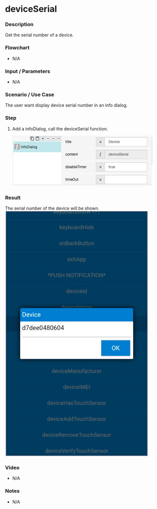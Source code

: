 # deviceSerial

### Description

Get the serial number of a device.

### Flowchart

- N/A

### Input / Parameters

- N/A

### Scenario / Use Case

The user want display device serial number in an info dialog.

### Step

1. Add a infoDialog, call the deviceSerial function. 

    ![](deviceSerial-step-1.png?raw=true)
    
### Result

The serial number of the device will be shown. <br />
![](deviceSerial-result-1.png?raw=true)

### Video

- N/A
<!--[![Video](http://i.imgur.com/Ot5DWAW.png)](https://youtu.be/StTqXEQ2l-Y?t=35s)-->

### Notes

- N/A